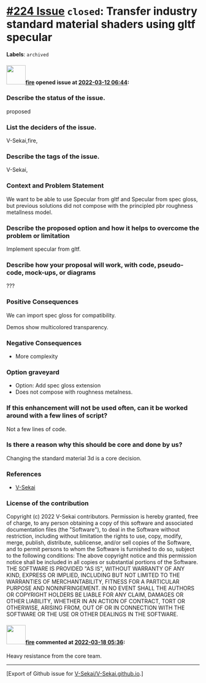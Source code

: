 # [\#224 Issue](https://github.com/V-Sekai/V-Sekai.github.io/issues/224) `closed`: Transfer industry standard material shaders using gltf specular
**Labels**: `archived`


#### <img src="https://avatars.githubusercontent.com/u/32321?u=c2e06a3d2b49a467aa907e54aa259516440267cc&v=4" width="50">[fire](https://github.com/fire) opened issue at [2022-03-12 06:44](https://github.com/V-Sekai/V-Sekai.github.io/issues/224):

### Describe the status of the issue.

proposed

### List the deciders of the issue.

V-Sekai,fire,

### Describe the tags of the issue.

V-Sekai,

### Context and Problem Statement

We want to be able to use Specular from gltf and Specular from spec gloss, but previous solutions did not compose with the principled pbr roughness metallness model.

### Describe the proposed option and how it helps to overcome the problem or limitation

Implement specular from gltf.

### Describe how your proposal will work, with code, pseudo-code, mock-ups, or diagrams

???

### Positive Consequences

We can import spec gloss for compatibility.

Demos show multicolored transparency.

### Negative Consequences

- More complexity

### Option graveyard

- Option: Add spec gloss extension
- Does not compose with roughness metalness.

### If this enhancement will not be used often, can it be worked around with a few lines of script?

Not a few lines of code.

### Is there a reason why this should be core and done by us?

Changing the standard material 3d is a core decision.

### References

- [V-Sekai](https://v-sekai.org/)


### License of the contribution

Copyright (c) 2022 V-Sekai contributors. Permission is hereby granted, free of charge, to any person obtaining a copy of this software and associated documentation files (the "Software"), to deal in the Software without restriction, including without limitation the rights to use, copy, modify, merge, publish, distribute, sublicense, and/or sell copies of the Software, and to permit persons to whom the Software is furnished to do so, subject to the following conditions: The above copyright notice and this permission notice shall be included in all copies or substantial portions of the Software. THE SOFTWARE IS PROVIDED "AS IS", WITHOUT WARRANTY OF ANY KIND, EXPRESS OR IMPLIED, INCLUDING BUT NOT LIMITED TO THE WARRANTIES OF MERCHANTABILITY, FITNESS FOR A PARTICULAR PURPOSE AND NONINFRINGEMENT. IN NO EVENT SHALL THE AUTHORS OR COPYRIGHT HOLDERS BE LIABLE FOR ANY CLAIM, DAMAGES OR OTHER LIABILITY, WHETHER IN AN ACTION OF CONTRACT, TORT OR OTHERWISE, ARISING FROM, OUT OF OR IN CONNECTION WITH THE SOFTWARE OR THE USE OR OTHER DEALINGS IN THE SOFTWARE.

#### <img src="https://avatars.githubusercontent.com/u/32321?u=c2e06a3d2b49a467aa907e54aa259516440267cc&v=4" width="50">[fire](https://github.com/fire) commented at [2022-03-18 05:36](https://github.com/V-Sekai/V-Sekai.github.io/issues/224#issuecomment-1072050257):

Heavy resistance from the core team.


-------------------------------------------------------------------------------



[Export of Github issue for [V-Sekai/V-Sekai.github.io](https://github.com/V-Sekai/V-Sekai.github.io).]
